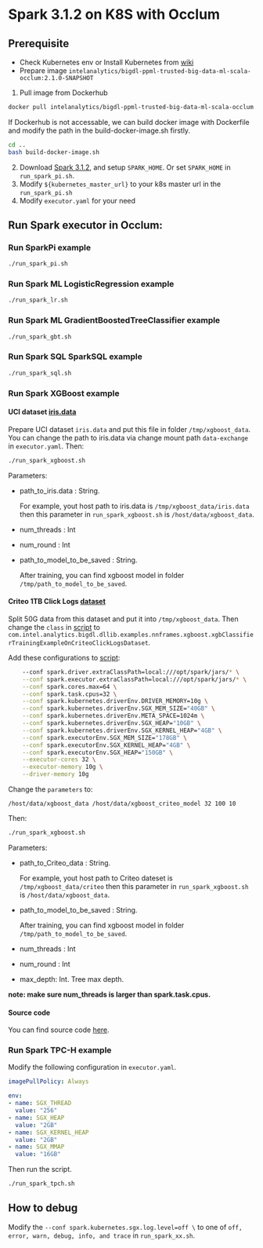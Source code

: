 # Spark 3.1.2 on K8S with Occlum

## Prerequisite

* Check Kubernetes env or Install Kubernetes from [wiki](https://kubernetes.io/zh/docs/setup/production-environment)
* Prepare image `intelanalytics/bigdl-ppml-trusted-big-data-ml-scala-occlum:2.1.0-SNAPSHOT`

1. Pull image from Dockerhub

```bash
docker pull intelanalytics/bigdl-ppml-trusted-big-data-ml-scala-occlum:2.1.0-SNAPSHOT
```

If Dockerhub is not accessable, we can build docker image with Dockerfile and modify the path in the build-docker-image.sh firstly.

``` bash
cd ..
bash build-docker-image.sh
```

2. Download [Spark 3.1.2](https://archive.apache.org/dist/spark/spark-3.1.2/spark-3.1.2-bin-hadoop2.7.tgz), and setup `SPARK_HOME`. Or set `SPARK_HOME` in `run_spark_pi.sh`.
3. Modify `${kubernetes_master_url}` to your k8s master url in the `run_spark_pi.sh `
4. Modify `executor.yaml` for your need

## Run Spark executor in Occlum:

### Run SparkPi example

```bash
./run_spark_pi.sh
```

### Run Spark ML LogisticRegression example

```bash
./run_spark_lr.sh
```

### Run Spark ML GradientBoostedTreeClassifier example

```bash
./run_spark_gbt.sh
```

### Run Spark SQL SparkSQL example

```bash
./run_spark_sql.sh
```

### Run Spark XGBoost example

#### UCI dataset [iris.data](https://archive.ics.uci.edu/ml/machine-learning-databases/iris/iris.data)

Prepare UCI dataset `iris.data` and put this file in folder `/tmp/xgboost_data`. 
You can change the path to iris.data via change mount path `data-exchange` in `executor.yaml`.
Then:
```bash
./run_spark_xgboost.sh
```
Parameters:

* path_to_iris.data : String.

  For example, yout host path to iris.data is `/tmp/xgboost_data/iris.data` then this parameter in `run_spark_xgboost.sh` is `/host/data/xgboost_data`.
* num_threads : Int
* num_round : Int
* path_to_model_to_be_saved : String.

  After training, you can find xgboost model in folder `/tmp/path_to_model_to_be_saved`.


#### Criteo 1TB Click Logs [dataset](https://ailab.criteo.com/download-criteo-1tb-click-logs-dataset/)

Split 50G data from this dataset and put it into `/tmp/xgboost_data`. 
Then change the `class` in [script](https://github.com/intel-analytics/BigDL/blob/main/ppml/trusted-big-data-ml/scala/docker-occlum/kubernetes/run_spark_xgboost.sh#L7) to
`com.intel.analytics.bigdl.dllib.examples.nnframes.xgboost.xgbClassifierTrainingExampleOnCriteoClickLogsDataset`.

Add these configurations to [script](https://github.com/intel-analytics/BigDL/blob/main/ppml/trusted-big-data-ml/scala/docker-occlum/kubernetes/run_spark_xgboost.sh):
```bash
    --conf spark.driver.extraClassPath=local:///opt/spark/jars/* \
    --conf spark.executor.extraClassPath=local:///opt/spark/jars/* \
    --conf spark.cores.max=64 \
    --conf spark.task.cpus=32 \
    --conf spark.kubernetes.driverEnv.DRIVER_MEMORY=10g \
    --conf spark.kubernetes.driverEnv.SGX_MEM_SIZE="40GB" \
    --conf spark.kubernetes.driverEnv.META_SPACE=1024m \
    --conf spark.kubernetes.driverEnv.SGX_HEAP="10GB" \
    --conf spark.kubernetes.driverEnv.SGX_KERNEL_HEAP="4GB" \
    --conf spark.executorEnv.SGX_MEM_SIZE="178GB" \
    --conf spark.executorEnv.SGX_KERNEL_HEAP="4GB" \
    --conf spark.executorEnv.SGX_HEAP="150GB" \
    --executor-cores 32 \
    --executor-memory 10g \
    --driver-memory 10g
```
Change the `parameters` to:
```commandline
/host/data/xgboost_data /host/data/xgboost_criteo_model 32 100 10
```
Then:
```bash
./run_spark_xgboost.sh
```
Parameters:

* path_to_Criteo_data : String. 

    For example, yout host path to Criteo dateset is `/tmp/xgboost_data/criteo` then this parameter in `run_spark_xgboost.sh` is `/host/data/xgboost_data`.
* path_to_model_to_be_saved : String.

    After training, you can find xgboost model in folder `/tmp/path_to_model_to_be_saved`.

* num_threads : Int
* num_round : Int
* max_depth: Int. Tree max depth.

**note: make sure num_threads is larger than spark.task.cpus.**

#### Source code
You can find source code [here](https://github.com/intel-analytics/BigDL/tree/main/scala/dllib/src/main/scala/com/intel/analytics/bigdl/dllib/example/nnframes/xgboost).

### Run Spark TPC-H example

Modify the following configuration in `executor.yaml`.

```yaml
imagePullPolicy: Always

env:
- name: SGX_THREAD
  value: "256"
- name: SGX_HEAP
  value: "2GB"
- name: SGX_KERNEL_HEAP
  value: "2GB"
- name: SGX_MMAP
  value: "16GB"
```

Then run the script.

```bash
./run_spark_tpch.sh
```

## How to debug
Modify the `--conf spark.kubernetes.sgx.log.level=off \` to one of `off, error, warn, debug, info, and trace` 
in `run_spark_xx.sh`.

